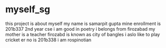 # myself_sg
this project is about myself
my name is samarpit gupta
mine enrollment is 201b337
2nd year cse
i am good in poetry
i belongs from firozabad
my mother is a teacher
firozabd is known as city of bangles
i aslo like to play cricket
er no is 201b338
i am rospinotian